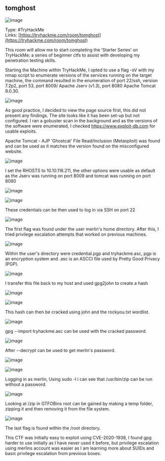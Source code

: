 ## tomghost

![image](https://user-images.githubusercontent.com/74746341/170740374-038d29c0-c43d-453f-b2ae-a4a481581f02.png)

Type: #TryHackMe <br>
Links: [https://tryhackme.com/room/tomghost](https://tryhackme.com/room/tomghost) <br>

This room will allow me to start completing the ‘Starter Series’ on TryHackMe; a series of beginner ctfs to assist with developing my penetration testing skills.

Starting the Machine within TryHackMe, I opted to use a flag -sV with my nmap script to enumerate versions of the services running on the target machine, the command resulted in the enumeration of port 22/ssh, version 7.2p2, port 53, port 8009/ Apache Jserv (v1.3), port 8080 Apache Tomcat 9.0.30.

![image](https://user-images.githubusercontent.com/74746341/170833144-b6f32feb-120d-40ad-8fde-b9b725f0a889.png)

As good practice, I decided to view the page source first, this did not present any findings. The site looks like it has been set-up but not configured. I ran a gobuster scan in the background and as the versions of the software were enumerated, I checked https://www.exploit-db.com for usable exploits.

Apache Tomcat - AJP 'Ghostcat' File Read/Inclusion (Metasploit) was found and can be used as it matches the version found on the misconfigured website.

![image](https://user-images.githubusercontent.com/74746341/170833489-34524ba6-af6b-49b5-9ee7-61cd53906db6.png)

I set the RHOSTS to 10.10.116.211, the other options were usable as default as the Jserv was running on port 8009 and tomcat was running on port 8080

![image](https://user-images.githubusercontent.com/74746341/170833521-fa6e18c1-0ce1-48b4-9eb1-ef8f20df8655.png)

![image](https://user-images.githubusercontent.com/74746341/170833548-563c8168-f83b-4086-9646-30f536d297d8.png)

These credentials can be then used to log in via SSH on port 22

![image](https://user-images.githubusercontent.com/74746341/170833750-f3263cd2-2f9f-4907-ad9e-35f0ed046265.png)

The first flag was found under the user  merlin's home directory. After this, I tried privilege escalation attempts that worked on previous machines.

![image](https://user-images.githubusercontent.com/74746341/170833856-0277b441-2927-4dfe-a53d-b2819e23955e.png)

Within the user's directory were credential.pgp and tryhackme.asc, pgp is an encryption system  and .asc is an ASCCI file used by Pretty Good Privacy (PGP).

![image](https://user-images.githubusercontent.com/74746341/170834030-17928aae-95e1-4a30-a072-0640fa6b665c.png)

I transfer this file back to my host and used gpg2john to create a hash

![image](https://user-images.githubusercontent.com/74746341/170834410-928d78a3-8e5f-4432-ab26-cd01c33b88c1.png)
 
![image](https://user-images.githubusercontent.com/74746341/170834593-b03e3da4-cf9b-482d-9f0f-3cdcb522aa25.png)

This hash can then be cracked using john and the rockyou.txt wordlist.

![image](https://user-images.githubusercontent.com/74746341/170834643-71aac493-d6c5-4b42-9f7e-3633d8c8d4a0.png)

gpg --import tryhackme.asc can be used with the cracked password.

![image](https://user-images.githubusercontent.com/74746341/170834661-1f529f6e-c9d6-4ec5-b70f-1fb31d1315a9.png)

After --decrypt can be used to get merlin's password.

![image](https://user-images.githubusercontent.com/74746341/170834741-7148a345-926b-45c3-b2ee-9fc3500ffe4b.png)

![image](https://user-images.githubusercontent.com/74746341/170834784-4908a1a7-58cd-4ab8-b654-6166f27c1a12.png)

Logging in as merlin, Using sudo -l i can see that /usr/bin/zip can be run without a password.

![image](https://user-images.githubusercontent.com/74746341/170834883-ea6822f4-67d4-4f01-ace8-c4d7c0105c5a.png)

Looking at /zip in GTFOBins root can be gained by making a temp folder, zipping it and then removing it from the file system.

![image](https://user-images.githubusercontent.com/74746341/170834923-39681b87-aa41-4e62-bbf8-731b169ab6a1.png)

The last flag is found within the /root directory.

This CTF was initially easy to exploit using CVE-2020-1938, I found gpg harder to use initially as I have never used it before, but privilege escalation using merlins account was easier as I am learning more about SUIDs and basic privilege escalation from previous boxes.
